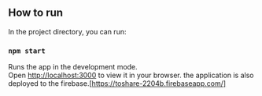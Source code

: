 ## How to run

In the project directory, you can run:

### `npm start`

Runs the app in the development mode.\
Open [http://localhost:3000](http://localhost:3000) to view it in your browser.
the application is also deployed to the firebase.[https://toshare-2204b.firebaseapp.com/]
